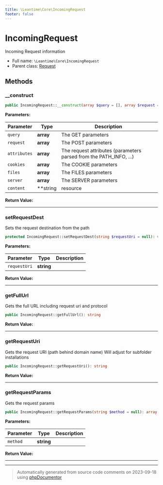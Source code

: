 ```yaml
---
title: \Leantime\Core\IncomingRequest
footer: false
---
```


# IncomingRequest

Incoming Request information



* Full name: `\Leantime\Core\IncomingRequest`
* Parent class: [Request](../../../classes.md)



## Methods

### __construct



```php
public IncomingRequest::__construct(array $query = [], array $request = [], array $attributes = [], array $cookies = [], array $files = [], array $server = [], string|resource|null $content = null): mixed
```








**Parameters:**

| Parameter | Type | Description |
|-----------|------|-------------|
| `query` | **array** | The GET parameters |
| `request` | **array** | The POST parameters |
| `attributes` | **array** | The request attributes (parameters parsed from the PATH_INFO, ...) |
| `cookies` | **array** | The COOKIE parameters |
| `files` | **array** | The FILES parameters |
| `server` | **array** | The SERVER parameters |
| `content` | **string|resource|null** | The raw body data |


**Return Value:**





---
### setRequestDest

Sets the request destination from the path

```php
protected IncomingRequest::setRequestDest(string $requestUri = null): void
```








**Parameters:**

| Parameter | Type | Description |
|-----------|------|-------------|
| `requestUri` | **string** |  |


**Return Value:**





---
### getFullUrl

Gets the full URL including request uri and protocol

```php
public IncomingRequest::getFullUrl(): string
```









**Return Value:**





---
### getRequestUri

Gets the request URI (path behind domain name)
Will adjust for subfolder installations

```php
public IncomingRequest::getRequestUri(): string
```









**Return Value:**





---
### getRequestParams

Gets the request params

```php
public IncomingRequest::getRequestParams(string $method = null): array
```








**Parameters:**

| Parameter | Type | Description |
|-----------|------|-------------|
| `method` | **string** |  |


**Return Value:**





---


---
> Automatically generated from source code comments on 2023-09-18 using [phpDocumentor](http://www.phpdoc.org/)
